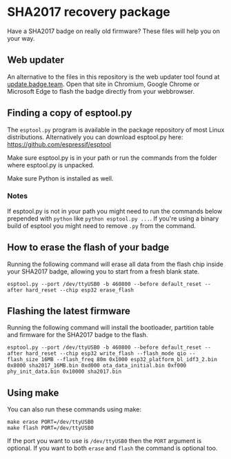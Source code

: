 # SHA2017 recovery package

Have a SHA2017 badge on really old firmware? These files will help you on your way.

## Web updater

An alternative to the files in this repository is the web updater tool found at [update.badge.team](https://update.badge.team/). Open that site in Chromium, Google Chrome or Microsoft Edge to flash the badge directly from your webbrowser.

## Finding a copy of esptool.py

The `esptool.py` program is available in the package repository of most Linux distributions. Alternatively you can download esptool.py here: https://github.com/espressif/esptool

Make sure esptool.py is in your path or run the commands from the folder where esptool.py is unpacked.

Make sure Python is installed as well.

### Notes

If esptool.py is not in your path you might need to run the commands below prepended with `python` like `python esptool.py ...`. If you're using a binary build of esptool you might need to remove `.py` from the command.

## How to erase the flash of your badge

Running the following command will erase all data from the flash chip inside your SHA2017 badge, allowing you to start from a fresh blank state.

```
esptool.py --port /dev/ttyUSB0 -b 460800 --before default_reset --after hard_reset --chip esp32 erase_flash
```

## Flashing the latest firmware

Running the following command will install the bootloader, partition table and firmware for the SHA2017 badge to the flash.

```
esptool.py --port /dev/ttyUSB0 -b 460800 --before default_reset --after hard_reset --chip esp32 write_flash --flash_mode qio --flash_size 16MB --flash_freq 80m 0x1000 esp32_platform_bl_idf3_2.bin 0x8000 sha2017_16MB.bin 0xd000 ota_data_initial.bin 0xf000 phy_init_data.bin 0x10000 sha2017.bin
```

## Using make

You can also run these commands using make:


```
make erase PORT=/dev/ttyUSB0
make flash PORT=/dev/ttyUSB0
```

If the port you want to use is `/dev/ttyUSB0` then the `PORT` argument is optional. If you want to both `erase` and `flash` the command is optional too.
